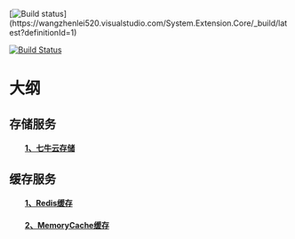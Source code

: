 [![Build status](https://wangzhenlei520.visualstudio.com/System.Extension.Core/_apis/build/status/System.Extension.Core-ASP.NET%20Core%20(.NET%20Framework)-CI)](https://wangzhenlei520.visualstudio.com/System.Extension.Core/_build/latest?definitionId=1)

[![Build Status](https://img.shields.io/travis/com/zhenlei520/System.Extension.Core/master.svg?label=travis-ci)](https://travis-ci.com/zhenlei520/System.Extension.Core)

# 大纲

## 存储服务
#### &emsp;&emsp;<a href="https://github.com/zhenlei520/System.Extension.Core/blob/master/src/Storage/QiNiu/README.zh-cn.md">1、七牛云存储</a>  

## 缓存服务
#### &emsp;&emsp;<a href="https://github.com/zhenlei520/System.Extension.Core/blob/master/src/Cache/Redis/README.zh-cn.md">1、Redis缓存</a>  

#### &emsp;&emsp;<a href="https://github.com/zhenlei520/System.Extension.Core/blob/master/src/Cache/MemoryCache/README.zh-cn.md">2、MemoryCache缓存</a>  


